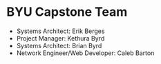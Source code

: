 # BYU Capstone Team
* Systems Architect: Erik Berges
* Project Manager: Kethura Byrd
* Systems Architect: Brian Byrd
* Network Engineer/Web Developer: Caleb Barton





